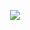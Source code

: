 <p align="center">
<img src=[https://files.catbox.moe/3196mk.gif](https://cdn.discordapp.com/attachments/684498367274811409/1189240091361685554/ezgif.com-crop_2.gif?ex=659d7124&is=658afc24&hm=de6b34cddf166a1f533ece69e92b0034235f141eb120a2d3f7e70f40dc4c5ae3&)https://cdn.discordapp.com/attachments/684498367274811409/1189240091361685554/ezgif.com-crop_2.gif?ex=659d7124&is=658afc24&hm=de6b34cddf166a1f533ece69e92b0034235f141eb120a2d3f7e70f40dc4c5ae3& >
